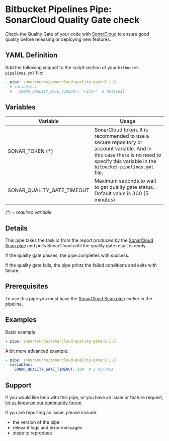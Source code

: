 # Bitbucket Pipelines Pipe: SonarCloud Quality Gate check

Check the Quality Gate of your code with [SonarCloud](https://sonarcloud.io) to ensure good quality before releasing or deploying new features.

## YAML Definition

Add the following snippet to the script section of your `bitbucket-pipelines.yml` file:

```yaml
- pipe: sonarsource/sonarcloud-quality-gate:0.1.0
  # variables:
  #   SONAR_QUALITY_GATE_TIMEOUT: '<int>'  # Optional
```

## Variables

| Variable           | Usage                                                       |
| --------------------- | ----------------------------------------------------------- |
| SONAR_TOKEN (*) | SonarCloud token. It is recommended to use a secure repository or account variable. And in this case there is no need to specify this variable in the `bitbucket-pipelines.yml` file. |
| SONAR_QUALITY_GATE_TIMEOUT | Maximum seconds to wait to get quality gate status. Default value is 300 (5 minutes). |

_(*) = required variable._

## Details

This pipe takes the task id from the report produced by the [SonarCloud Scan pipe][sonarcloud-scan-pipe]
and polls SonarCloud until the quality gate result is ready.

If the quality gate passes, the pipe completes with success.

If the quality gate fails, the pipe prints the failed conditions and exits with failure.

## Prerequisites

To use this pipe you must have the [SonarCloud Scan pipe][sonarcloud-scan-pipe] earlier in the pipeline.

## Examples

Basic example:

```yaml
- pipe: sonarsource/sonarcloud-quality-gate:0.1.0
```

A bit more advanced example:

```yaml
- pipe: sonarsource/sonarcloud-quality-gate:0.1.0
  variables:
    SONAR_QUALITY_GATE_TIMEOUT: 180  # 3 minutes
```

## Support

If you would like help with this pipe, or you have an issue or feature request, [let us know on our community forum][community-forum].

If you are reporting an issue, please include:

* the version of the pipe
* relevant logs and error messages
* steps to reproduce

[sonarcloud-scan-pipe]: https://bitbucket.org/sonarsource/sonarcloud-scan/src/master/README.md
[community-forum]: https://community.sonarsource.com/tags/c/help/sc/bitbucket
